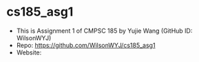 # cs185_asg1

* This is Assignment 1 of CMPSC 185 by Yujie Wang (GitHub ID: WilsonWYJ)
* Repo: https://github.com/WilsonWYJ/cs185_asg1
* Website: 
